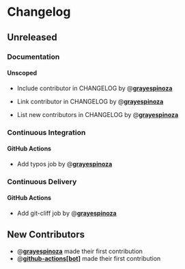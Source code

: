 # Changelog

## Unreleased

### Documentation

#### Unscoped

- Include contributor in CHANGELOG by @**[grayespinoza](https://github.com/grayespinoza)**

- Link contributor in CHANGELOG by @**[grayespinoza](https://github.com/grayespinoza)**

- List new contributors in CHANGELOG by @**[grayespinoza](https://github.com/grayespinoza)**

### Continuous Integration

#### GitHub Actions

- Add typos job by @**[grayespinoza](https://github.com/grayespinoza)**

### Continuous Delivery

#### GitHub Actions

- Add git-cliff job by @**[grayespinoza](https://github.com/grayespinoza)**

## New Contributors

- @**[grayespinoza](https://github.com/grayespinoza)** made their first contribution
- @**[github-actions[bot]](https://github.com/github-actions[bot])** made their first contribution

